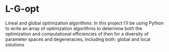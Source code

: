 # L-G-opt
Lineal and global optimization algorithms: In this project I'll be using Python to write an array of optimization algorithms to determine both the optimization and computational efficiencies of then for a diversity of parameter spaces and degeneracies, including both: global and local solutions
